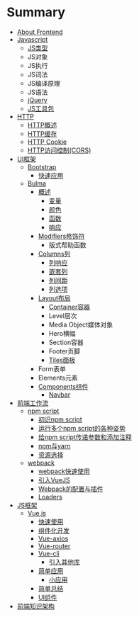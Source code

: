 # Summary

* [About Frontend](README.md)
* [Javascript](javascript.md)
  * [JS类型](javascript/jslei-xing.md)
  * JS对象
  * JS执行
  * JS词法
  * JS编译原理
  * JS语法
  * [jQuery](javascript/jquery.md)
  * [JS工具包](javascript/jsgong-ju-bao.md)
* [HTTP](chapter1.md)
  * [HTTP概述](chapter1/httpgai-shu.md)
  * [HTTP缓存](chapter1/httphuan-cun.md)
  * [HTTP Cookie](chapter1/http-cookie.md)
  * [HTTP访问控制\(CORS\)](chapter1/httpfang-wen-kong-523628-cors.md)
* [UI框架](uikuang-jia.md)
  * [Bootstrap](uikuang-jia/bootstrap.md)
    * [快速应用](uikuang-jia/bootstrap/kuai-su-ying-yong.md)
  * [Bulma](uikuang-jia/bulma.md)
    * [概述](uikuang-jia/bulma/gai-shu.md)
      * [变量](uikuang-jia/bulma/gai-shu/bian-liang.md)
      * [颜色](uikuang-jia/bulma/gai-shu/yan-se.md)
      * [函数](uikuang-jia/bulma/gai-shu/han-shu.md)
      * [响应](uikuang-jia/bulma/gai-shu/xiang-ying.md)
    * [Modifiers修饰符](uikuang-jia/bulma/modifiersxiu-shi-fu.md)
      * 版式帮助函数
    * [Columns列](uikuang-jia/bulma/columnslie.md)
      * [列响应](uikuang-jia/bulma/columnslie/lie-xiang-ying.md)
      * [嵌套列](uikuang-jia/bulma/columnslie/qian-tao-lie.md)
      * [列间距](uikuang-jia/bulma/columnslie/lie-jian-ju.md)
      * [列选项](uikuang-jia/bulma/columnslie/lie-xuan-xiang.md)
    * [Layout布局](uikuang-jia/bulma/layoutbu-ju.md)
      * [Container容器](uikuang-jia/bulma/layoutbu-ju/containerrong-qi.md)
      * Level层次
      * Media Object媒体对象
      * Hero横幅
      * Section容器
      * Footer页脚
      * [Tiles面板](uikuang-jia/bulma/layoutbu-ju/tilesmian-ban.md)
    * Form表单
    * Elements元素
    * [Components组件](uikuang-jia/bulma/componentszu-jian.md)
      * [Navbar](uikuang-jia/bulma/componentszu-jian/navbar.md)
* [前端工作流](qian-duan-gong-zuo-liu.md)
  * [npm script](qian-duan-gong-zuo-liu/npm-script.md)
    * [初识npm script](qian-duan-gong-zuo-liu/npm-script/chu-shi-npm-script.md)
    * [运行多个npm script的各种姿势](qian-duan-gong-zuo-liu/npm-script/yun-xing-duo-ge-npm-script-de-ge-zhong-zi-shi.md)
    * [给npm script传递参数和添加注释](qian-duan-gong-zuo-liu/npm-script/gei-npm-script-chuan-di-can-shu-he-tian-jia-zhu-shi.md)
    * [npm与yarn](qian-duan-gong-zuo-liu/npm-script/npmyu-yarn.md)
    * [资源选择](qian-duan-gong-zuo-liu/npm-script/zi-yuan-xuan-ze.md)
  * [webpack](qian-duan-gong-zuo-liu/webpack.md)
    * [webpack快速使用](qian-duan-gong-zuo-liu/webpack/kuai-su-shi-yong.md)
    * [引入VueJS](qian-duan-gong-zuo-liu/webpack/kuai-su-shi-yong-2.md)
    * [Webpack的配置与插件](qian-duan-gong-zuo-liu/webpack/kuai-su-shi-yong-3.md)
    * [Loaders](qian-duan-gong-zuo-liu/webpack/loaders.md)
* [JS框架](jskuang-jia.md)
  * [Vue.js](jskuang-jia/vuejs.md)
    * [快速使用](jskuang-jia/vuejs/kuai-su-shi-yong.md)
    * [组件化开发](jskuang-jia/vuejs/zu-jian-hua-kai-fa.md)
    * [Vue-axios](jskuang-jia/vuejs/vue-axios.md)
    * [Vue-router](jskuang-jia/vuejs/vue-router.md)
    * [Vue-cli](jskuang-jia/vuejs/vue-cli.md)
      * [引入其他库](jskuang-jia/vuejs/vue-cli/yin-ru-qi-ta-ku.md)
    * [简单应用](jskuang-jia/vuejs/jian-dan-ying-yong.md)
      * [小应用](jskuang-jia/vuejs/jian-dan-ying-yong/xiao-ying-yong.md)
    * [简单总结](jskuang-jia/vuejs/jian-dan-zong-jie.md)
    * [UI组件](jskuang-jia/vuejs/uizu-jian.md)
* [前端知识架构](qian-duan-zhi-shi-jia-gou.md)

